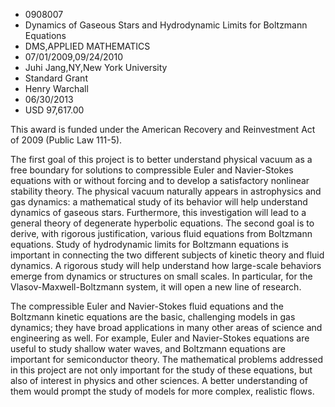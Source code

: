 
* 0908007
* Dynamics of Gaseous Stars and Hydrodynamic Limits for Boltzmann Equations
* DMS,APPLIED MATHEMATICS
* 07/01/2009,09/24/2010
* Juhi Jang,NY,New York University
* Standard Grant
* Henry Warchall
* 06/30/2013
* USD 97,617.00

This award is funded under the American Recovery and Reinvestment Act of 2009
(Public Law 111-5).

The first goal of this project is to better understand physical vacuum as a free
boundary for solutions to compressible Euler and Navier-Stokes equations with or
without forcing and to develop a satisfactory nonlinear stability theory. The
physical vacuum naturally appears in astrophysics and gas dynamics: a
mathematical study of its behavior will help understand dynamics of gaseous
stars. Furthermore, this investigation will lead to a general theory of
degenerate hyperbolic equations. The second goal is to derive, with rigorous
justification, various fluid equations from Boltzmann equations. Study of
hydrodynamic limits for Boltzmann equations is important in connecting the two
different subjects of kinetic theory and fluid dynamics. A rigorous study will
help understand how large-scale behaviors emerge from dynamics or structures on
small scales. In particular, for the Vlasov-Maxwell-Boltzmann system, it will
open a new line of research.

The compressible Euler and Navier-Stokes fluid equations and the Boltzmann
kinetic equations are the basic, challenging models in gas dynamics; they have
broad applications in many other areas of science and engineering as well. For
example, Euler and Navier-Stokes equations are useful to study shallow water
waves, and Boltzmann equations are important for semiconductor theory. The
mathematical problems addressed in this project are not only important for the
study of these equations, but also of interest in physics and other sciences. A
better understanding of them would prompt the study of models for more complex,
realistic flows.
